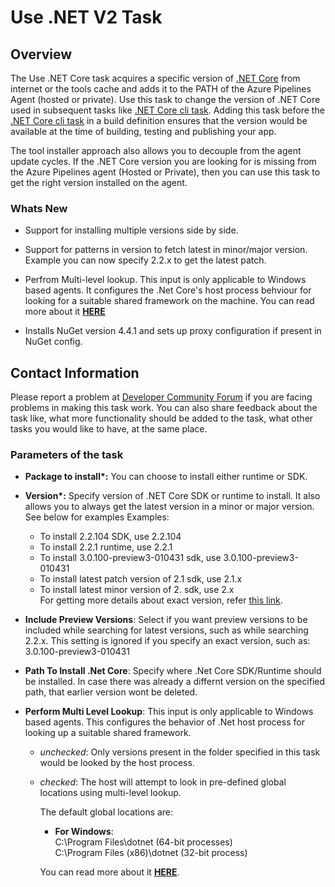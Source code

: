 #  Use .NET V2 Task

## Overview

The Use .NET Core task acquires a specific version of [.NET Core](https://docs.microsoft.com/en-us/dotnet/core/tools/?tabs=netcore2x) from internet or the tools cache and adds it to the PATH of the Azure Pipelines Agent (hosted or private). Use this task to change the version of .NET Core used in subsequent tasks like [.NET Core cli task](https://github.com/Microsoft/azure-pipelines-tasks/tree/master/Tasks/DotNetCoreCLIV2).
Adding this task before the [.NET Core cli task](https://github.com/Microsoft/azure-pipelines-tasks/tree/master/Tasks/DotNetCoreCLIV2) in a build definition ensures that the version would be available at the time of  building, testing and publishing your app.

The tool installer approach also allows you to decouple from the agent update cycles. If the .NET Core version you are looking for is missing from the Azure Pipelines agent (Hosted or Private), then you can use this task to get the right version installed on the agent.

### Whats New
- Support for installing multiple versions side by side.

- Support for patterns in version to fetch latest in minor/major version. Example you can now specify 2.2.x to get the latest patch.

- Perfrom Multi-level lookup. This input is only applicable to Windows based agents. It configures the .Net Core's host process behviour for looking for a suitable shared framework on the machine. You can read more about it **[HERE](https://github.com/dotnet/core-setup/blob/master/Documentation/design-docs/multilevel-sharedfx-lookup.md)**

- Installs NuGet version 4.4.1 and sets up proxy configuration if present in NuGet config.

## Contact Information

Please report a problem at [Developer Community Forum](https://developercommunity.visualstudio.com/spaces/21/index.html) if you are facing problems in making this task work.  You can also share feedback about the task like, what more functionality should be added to the task, what other tasks you would like to have, at the same place.

### Parameters of the task

* **Package to install\*:** You can choose to install either runtime or SDK.


* **Version\*:** Specify version of .NET Core SDK or runtime to install. It also allows you to always get the latest version in a minor or major version. See below for examples
Examples:
  - To install 2.2.104 SDK, use 2.2.104
  - To install 2.2.1 runtime, use 2.2.1
  - To install 3.0.100-preview3-010431 sdk, use 3.0.100-preview3-010431
  - To install latest patch version of 2.1 sdk, use 2.1.x
  - To install latest minor version of 2. sdk, use 2.x<br/>For getting more details about exact version, refer [this link](https://github.com/dotnet/core/blob/master/release-notes/releases-index.json).


* **Include Preview Versions**: Select if you want preview versions to be included while searching for latest versions, such as while searching 2.2.x. This setting is ignored if you specify an exact version, such as: 3.0.100-preview3-010431


* **Path To Install .Net Core**: Specify where .Net Core SDK/Runtime should be installed. In case there was already a differnt version on the specified path, that earlier version wont be deleted.


* **Perform Multi Level Lookup**: This input is only applicable to Windows based agents. This configures the behavior of .Net host process for looking up a suitable shared framework.
  * *unchecked*: Only versions present in  the folder specified in this task would be looked by the host process.
  * *checked*: The host will attempt to look in pre-defined global locations using multi-level lookup.

    The default global locations are:
    - **For Windows**:
    <br/>C:\\Program Files\\dotnet (64-bit processes)
    <br/>C:\\Program Files (x86)\\dotnet (32-bit process)

    You can read more about it [**HERE**](https://github.com/dotnet/core-setup/blob/master/Documentation/design-docs/multilevel-sharedfx-lookup.md).<br/>


